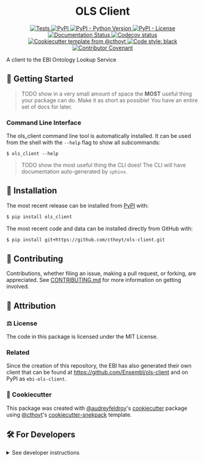 <h1 align="center">
  OLS Client
</h1>

<p align="center">
    <a href="https://github.com/cthoyt/ols-client/actions?query=workflow%3ATests">
        <img alt="Tests" src="https://github.com/cthoyt/ols-client/workflows/Tests/badge.svg" />
    </a>
    <a href="https://pypi.org/project/ols_client">
        <img alt="PyPI" src="https://img.shields.io/pypi/v/ols_client" />
    </a>
    <a href="https://pypi.org/project/ols_client">
        <img alt="PyPI - Python Version" src="https://img.shields.io/pypi/pyversions/ols_client" />
    </a>
    <a href="https://github.com/cthoyt/ols-client/blob/main/LICENSE">
        <img alt="PyPI - License" src="https://img.shields.io/pypi/l/ols_client" />
    </a>
    <a href='https://ols_client.readthedocs.io/en/latest/?badge=latest'>
        <img src='https://readthedocs.org/projects/ols_client/badge/?version=latest' alt='Documentation Status' />
    </a>
    <a href="https://codecov.io/gh/cthoyt/ols-client/branch/main">
        <img src="https://codecov.io/gh/cthoyt/ols-client/branch/main/graph/badge.svg" alt="Codecov status" />
    </a>  
    <a href="https://github.com/cthoyt/cookiecutter-python-package">
        <img alt="Cookiecutter template from @cthoyt" src="https://img.shields.io/badge/Cookiecutter-snekpack-blue" /> 
    </a>
    <a href='https://github.com/psf/black'>
        <img src='https://img.shields.io/badge/code%20style-black-000000.svg' alt='Code style: black' />
    </a>
    <a href="https://github.com/cthoyt/ols-client/blob/main/.github/CODE_OF_CONDUCT.md">
        <img src="https://img.shields.io/badge/Contributor%20Covenant-2.1-4baaaa.svg" alt="Contributor Covenant"/>
    </a>
</p>

A client to the EBI Ontology Lookup Service

## 💪 Getting Started

> TODO show in a very small amount of space the **MOST** useful thing your package can do.
Make it as short as possible! You have an entire set of docs for later.

### Command Line Interface

The ols_client command line tool is automatically installed. It can
be used from the shell with the `--help` flag to show all subcommands:

```shell
$ ols_client --help
```

> TODO show the most useful thing the CLI does! The CLI will have documentation auto-generated
by `sphinx`.

## 🚀 Installation

The most recent release can be installed from
[PyPI](https://pypi.org/project/ols_client/) with:

```bash
$ pip install ols_client
```

The most recent code and data can be installed directly from GitHub with:

```bash
$ pip install git+https://github.com/cthoyt/ols-client.git
```

## 👐 Contributing

Contributions, whether filing an issue, making a pull request, or forking, are appreciated. See
[CONTRIBUTING.md](https://github.com/cthoyt/ols-client/blob/master/.github/CONTRIBUTING.md) for more information on getting involved.

## 👋 Attribution

### ⚖️ License

The code in this package is licensed under the MIT License.

### Related

Since the creation of this repository, the EBI has also generated their
own client that can be found at https://github.com/Ensembl/ols-client and
on PyPI as `ebi-ols-client`.

### 🍪 Cookiecutter

This package was created with [@audreyfeldroy](https://github.com/audreyfeldroy)'s
[cookiecutter](https://github.com/cookiecutter/cookiecutter) package using [@cthoyt](https://github.com/cthoyt)'s
[cookiecutter-snekpack](https://github.com/cthoyt/cookiecutter-snekpack) template.

## 🛠️ For Developers

<details>
  <summary>See developer instructions</summary>


The final section of the README is for if you want to get involved by making a code contribution.

### Development Installation

To install in development mode, use the following:

```bash
$ git clone git+https://github.com/cthoyt/ols-client.git
$ cd ols-client
$ pip install -e .
```

### 🥼 Testing

After cloning the repository and installing `tox` with `pip install tox`, the unit tests in the `tests/` folder can be
run reproducibly with:

```shell
$ tox
```

Additionally, these tests are automatically re-run with each commit in a [GitHub Action](https://github.com/cthoyt/ols-client/actions?query=workflow%3ATests).

### 📖 Building the Documentation

The documentation can be built locally using the following:

```shell
$ git clone git+https://github.com/cthoyt/ols-client.git
$ cd ols-client
$ tox -e docs
$ open docs/build/html/index.html
``` 

The documentation automatically installs the package as well as the `docs`
extra specified in the [`setup.cfg`](setup.cfg). `sphinx` plugins
like `texext` can be added there. Additionally, they need to be added to the
`extensions` list in [`docs/source/conf.py`](docs/source/conf.py).

### 📦 Making a Release

After installing the package in development mode and installing
`tox` with `pip install tox`, the commands for making a new release are contained within the `finish` environment
in `tox.ini`. Run the following from the shell:

```shell
$ tox -e finish
```

This script does the following:

1. Uses [Bump2Version](https://github.com/c4urself/bump2version) to switch the version number in the `setup.cfg`,
   `src/ols_client/version.py`, and [`docs/source/conf.py`](docs/source/conf.py) to not have the `-dev` suffix
2. Packages the code in both a tar archive and a wheel using [`build`](https://github.com/pypa/build)
3. Uploads to PyPI using [`twine`](https://github.com/pypa/twine). Be sure to have a `.pypirc` file configured to avoid the need for manual input at this
   step
4. Push to GitHub. You'll need to make a release going with the commit where the version was bumped.
5. Bump the version to the next patch. If you made big changes and want to bump the version by minor, you can
   use `tox -e bumpversion minor` after.
</details>
